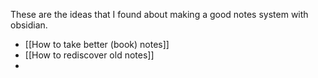 
These are the ideas that I found about making a good notes system with obsidian. 

* [[How to take better (book) notes]]
* [[How to rediscover old notes]]
* 